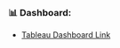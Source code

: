 ### 📊 Dashboard:
- [Tableau Dashboard Link](https://public.tableau.com/views/DiamondPriceAnalysis_17577420475820/Dashboard1?:language=en-US&:sid=&:redirect=auth&:display_count=n&:origin=viz_share_link)
